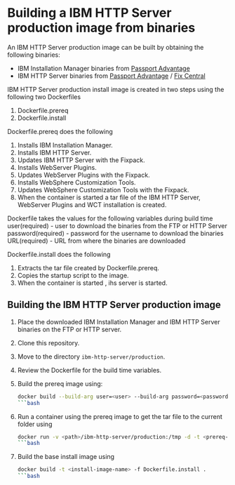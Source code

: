 # Building a IBM HTTP Server production image from binaries

An IBM HTTP Server production image can be built by obtaining the following binaries:
* IBM Installation Manager binaries from [Passport Advantage](http://www-01.ibm.com/software/passportadvantage/pao_customer.html)
* IBM HTTP Server binaries from [Passport Advantage](http://www-01.ibm.com/software/passportadvantage/pao_customer.html) / [Fix Central](http://www-933.ibm.com/support/fixcentral/)

IBM HTTP Server production install image is created in two steps using the following two Dockerfiles
1. Dockerfile.prereq
2. Dockerfile.install

Dockerfile.prereq does the following 
1. Installs IBM Installation Manager.
2. Installs IBM HTTP Server. 
3. Updates IBM HTTP Server with the Fixpack.
4. Installs WebServer Plugins.
5. Updates WebServer Plugins with the Fixpack.
6. Installs WebSphere Customization Tools.
7. Updates WebSphere Customization Tools with the Fixpack.
8. When the container is started a tar file of the IBM HTTP Server, WebServer Plugins and  WCT installation is created.

Dockerfile takes the values for the following variables during build time 
user(required) - user to download the binaries from the FTP or HTTP Server
password(required) - password for the username to download the binaries
URL(required) - URL from where the binaries are downloaded

Dockerfile.install does the following                                                                                                           
1. Extracts the tar file created by Dockerfile.prereq.
2. Copies the startup script to the image.
3. When the container is started , ihs server is started.

## Building the IBM HTTP Server production image

1. Place the downloaded IBM Installation Manager and IBM HTTP Server binaries on the FTP or HTTP server.
2. Clone this repository.
3. Move to the directory `ibm-http-server/production`.
4. Review the Dockerfile for the build time variables.
5. Build the prereq image using:

    ```bash
    docker build --build-arg user=<user> --build-arg password=<password> --build-arg URL=<URL> -t <prereq-image-name> -f Dockerfile.prereq .
    ```bash

6. Run a container using the prereq image to get the tar file to the current folder using

    ```bash
    docker run -v <path>/ibm-http-server/production:/tmp -d -t <prereq-image-name>
    ```bash

7. Build the base install image using       

    ```bash
    docker build -t <install-image-name> -f Dockerfile.install .
    ```bash


